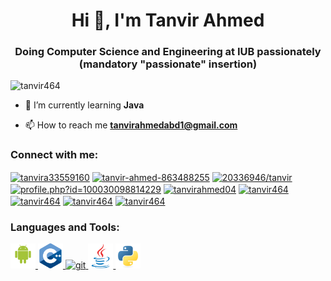<h1 align="center">Hi 👋, I'm Tanvir Ahmed</h1>
<h3 align="center">Doing Computer Science and Engineering at IUB passionately (mandatory "passionate" insertion)</h3>

<p align="left"> <img src="https://komarev.com/ghpvc/?username=tanvir464&label=Profile%20views&color=0e75b6&style=flat" alt="tanvir464" /> </p>

- 🌱 I’m currently learning **Java**

- 📫 How to reach me **tanvirahmedabd1@gmail.com**

<h3 align="left">Connect with me:</h3>
<p align="left">
<a href="https://twitter.com/tanvira33559160" target="blank"><img align="center" src="https://raw.githubusercontent.com/rahuldkjain/github-profile-readme-generator/master/src/images/icons/Social/twitter.svg" alt="tanvira33559160" height="30" width="40" /></a>
<a href="https://linkedin.com/in/tanvir-ahmed-863488255" target="blank"><img align="center" src="https://raw.githubusercontent.com/rahuldkjain/github-profile-readme-generator/master/src/images/icons/Social/linked-in-alt.svg" alt="tanvir-ahmed-863488255" height="30" width="40" /></a>
<a href="https://stackoverflow.com/users/20336946/tanvir" target="blank"><img align="center" src="https://raw.githubusercontent.com/rahuldkjain/github-profile-readme-generator/master/src/images/icons/Social/stack-overflow.svg" alt="20336946/tanvir" height="30" width="40" /></a>
<a href="https://fb.com/profile.php?id=100030098814229" target="blank"><img align="center" src="https://raw.githubusercontent.com/rahuldkjain/github-profile-readme-generator/master/src/images/icons/Social/facebook.svg" alt="profile.php?id=100030098814229" height="30" width="40" /></a>
<a href="https://instagram.com/tanvirahmed04" target="blank"><img align="center" src="https://raw.githubusercontent.com/rahuldkjain/github-profile-readme-generator/master/src/images/icons/Social/instagram.svg" alt="tanvirahmed04" height="30" width="40" /></a>
<a href="https://www.hackerrank.com/tanvir464" target="blank"><img align="center" src="https://raw.githubusercontent.com/rahuldkjain/github-profile-readme-generator/master/src/images/icons/Social/hackerrank.svg" alt="tanvir464" height="30" width="40" /></a>
<a href="https://codeforces.com/profile/tanvir464" target="blank"><img align="center" src="https://raw.githubusercontent.com/rahuldkjain/github-profile-readme-generator/master/src/images/icons/Social/codeforces.svg" alt="tanvir464" height="30" width="40" /></a>
<a href="https://www.leetcode.com/tanvir464" target="blank"><img align="center" src="https://raw.githubusercontent.com/rahuldkjain/github-profile-readme-generator/master/src/images/icons/Social/leet-code.svg" alt="tanvir464" height="30" width="40" /></a>
<a href="https://www.codechef.com/users/tanvir464" target="blank"><img align="center" src="https://cdn.jsdelivr.net/npm/simple-icons@3.1.0/icons/codechef.svg" alt="tanvir464" height="30" width="40" /></a>
</p>

<h3 align="left">Languages and Tools:</h3>
<p align="left"> <a href="https://developer.android.com" target="_blank" rel="noreferrer"> <img src="https://raw.githubusercontent.com/devicons/devicon/master/icons/android/android-original-wordmark.svg" alt="android" width="40" height="40"/> </a> <a href="https://www.w3schools.com/cpp/" target="_blank" rel="noreferrer"> <img src="https://raw.githubusercontent.com/devicons/devicon/master/icons/cplusplus/cplusplus-original.svg" alt="cplusplus" width="40" height="40"/> </a> <a href="https://git-scm.com/" target="_blank" rel="noreferrer"> <img src="https://www.vectorlogo.zone/logos/git-scm/git-scm-icon.svg" alt="git" width="40" height="40"/> </a> <a href="https://www.java.com" target="_blank" rel="noreferrer"> <img src="https://raw.githubusercontent.com/devicons/devicon/master/icons/java/java-original.svg" alt="java" width="40" height="40"/> </a> <a href="https://www.python.org" target="_blank" rel="noreferrer"> <img src="https://raw.githubusercontent.com/devicons/devicon/master/icons/python/python-original.svg" alt="python" width="40" height="40"/> </a> </p>
